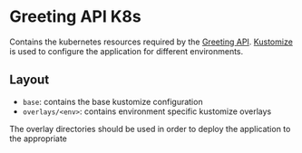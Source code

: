 # Greeting API K8s
Contains the kubernetes resources required by the [Greeting API](https://github.com/tom-stockwell/greeting-api).
[Kustomize](https://kustomize.io) is used to configure the application for different environments.

## Layout
- `base`: contains the base kustomize configuration
- `overlays/<env>`: contains environment specific kustomize overlays

The overlay directories should be used in order to deploy the application to the appropriate 
